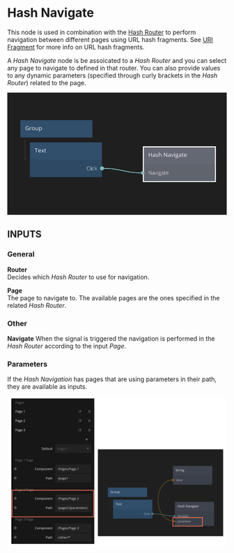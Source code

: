 # Hash Navigate

This node is used in combination with the [Hash Router](/nodes/navigation/hash-router.md) to perform navigation between different pages using URL hash fragments. See [URI Fragment](https://en.wikipedia.org/wiki/URI_fragment) for more info on URL hash fragments.

A _Hash Navigate_ node is be assoicated to a _Hash Router_ and you can select any page to navigate to defined in that router. You can also provide values to any dynamic parameters (specified through curly brackets in the _Hash Router_) related to the page.

<div class="ndl-images">
    <img src="/nodes/navigation/hash-navigate-1.png" class="ndl-image med"></img>   
</div>

## INPUTS

### General

**Router**  
Decides which _Hash Router_ to use for navigation. 


**Page**  
The page to navigate to. The available pages are the ones specified in the related _Hash Router_. 


### Other
**Navigate**
When the signal is triggered the navigation is performed in the _Hash Router_ according to the input _Page_.

### Parameters
If the _Hash Navigation_ has pages that are using parameters in their path, they are available as inputs.

<div class="ndl-images">
    <img src="/nodes/navigation/hash-navigation-parameter.png" class="ndl-image large"></img>   
</div>

